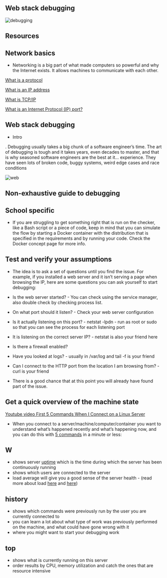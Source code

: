 ## Web stack debugging

![debugging](https://lh3.googleusercontent.com/6f4ZmY3rNNbMglzP53SuBFafJaX1AXEvviVIurhbxjzntDgcbJy5L2xCGP8t2oN-EBWYwGUpsGrG02p4jZ58yBvdH7hc38naolBBi23Xiw)


## Resources

## Network basics

- Networking is a big part of what made computers so powerful and why the Internet exists. It allows machines to communicate with each other.

[What is a protocol](https://www.techtarget.com/searchnetworking/definition/protocol)

[What is an IP address](https://computer.howstuffworks.com/internet/basics/what-is-an-ip-address.htm)

[What is TCP/IP](https://www.avast.com/c-what-is-tcp-ip#)

[What is an Internet Protocol (IP) port?](https://www.lifewire.com/port-numbers-on-computer-networks-817939)


## Web stack debugging

- Intro

. Debugging usually takes a big chunk of a software engineer’s time. The art of debugging is tough and it takes years, even decades to master, and that is why seasoned software engineers are the best at it… experience. They have seen lots of broken code, buggy systems, weird edge cases and race conditions

![web](https://lh3.googleusercontent.com/H1el2aXQu0OtlIYw7pKeNJ6OyzxYTqW6ZxmT3VMoe2AMHPLg-nFEpbZgBuy0Q1JdNOTu8xnuF-Vp1YzMSbGJzq58IsDw8z5RoaY3B2A)

## Non-exhaustive guide to debugging

## School specific

- If you are struggling to get something right that is run on the checker, like a Bash script or a piece of code, keep in mind that you can simulate the flow by starting a Docker container with the distribution that is specified in the requirements and by running your code. Check the Docker concept page for more info.

## Test and verify your assumptions

- The idea is to ask a set of questions until you find the issue. For example, if you installed a web server and it isn’t serving a page when browsing the IP, here are some questions you can ask yourself to start debugging:

- Is the web server started? - You can check using the service manager, also double check by checking process list.
- On what port should it listen? - Check your web server configuration
- Is it actually listening on this port? - netstat -lpdn - run as root or sudo so that you can see the process for each listening port
- It is listening on the correct server IP? - netstat is also your friend here
- Is there a firewall enabled?
- Have you looked at logs? - usually in /var/log and tail -f is your friend
- Can I connect to the HTTP port from the location I am browsing from? - curl is your friend
- There is a good chance that at this point you will already have found part of the issue.

## Get a quick overview of the machine state

[Youtube video First 5 Commands When I Connect on a Linux Server](https://www.youtube.com/watch?v=1_gqlbADaAw&feature=youtu.be)

- When you connect to a server/machine/computer/container you want to understand what’s happened recently and what’s happening now, and you can do this with [5 commands](https://www.linux.com/training-tutorials/first-5-commands-when-i-connect-linux-server/) in a minute or less:

## W
- shows server [uptime](https://www.techtarget.com/whatis/definition/uptime-and-downtime)  which is the time during which the server has been continuously running
- shows which users are connected to the server
- load average will give you a good sense of the server health - (read more about load [here](https://scoutapm.com/blog/understanding-load-averages) and [here](https://www.brendangregg.com/blog/2017-08-08/linux-load-averages.html))

## history

- shows which commands were previously run by the user you are currently connected to
- you can learn a lot about what type of work was previously performed on the machine, and what could have gone wrong with it
- where you might want to start your debugging work

## top

- shows what is currently running on this server
- order results by CPU, memory utilization and catch the ones that are resource intensive
